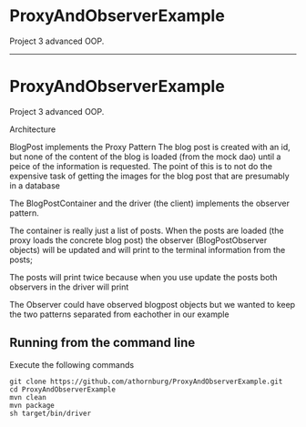 ProxyAndObserverExample
=======================

Project 3 advanced OOP.

************************
ProxyAndObserverExample
=======================

Project 3 advanced OOP.

Architecture


BlogPost implements the Proxy Pattern
The blog post is created with an id, but none of the content of the blog is loaded (from the mock dao)
until a peice of the information is requested. The point of this is to not do the expensive task of getting
the images for the blog post that are presumably in a database

The BlogPostContainer and the driver (the client) implements the observer pattern.

The container is really just a list of posts. When the posts are loaded (the proxy loads the concrete blog post)
the observer (BlogPostObserver objects) will be updated and will print to the terminal information from the posts;

The posts will print twice because when you use update the posts both observers in the driver will print

The Observer could have observed blogpost objects but we wanted to keep the two patterns separated from eachother
in our example

Running from the command line
-----------------------------
Execute the following commands
```
git clone https://github.com/athornburg/ProxyAndObserverExample.git
cd ProxyAndObserverExample
mvn clean
mvn package
sh target/bin/driver
```
